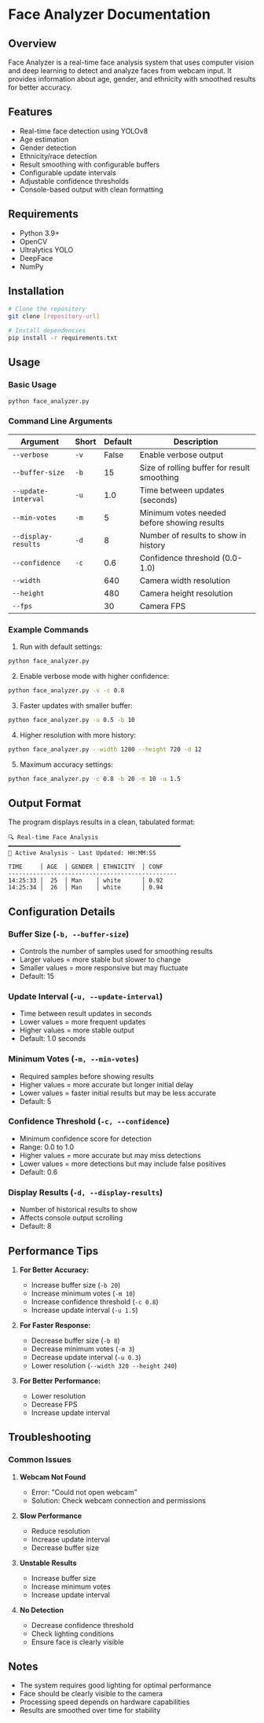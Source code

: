 # Face Analyzer Documentation

## Overview
Face Analyzer is a real-time face analysis system that uses computer vision and deep learning to detect and analyze faces from webcam input. It provides information about age, gender, and ethnicity with smoothed results for better accuracy.

## Features
- Real-time face detection using YOLOv8
- Age estimation
- Gender detection
- Ethnicity/race detection
- Result smoothing with configurable buffers
- Configurable update intervals
- Adjustable confidence thresholds
- Console-based output with clean formatting

## Requirements
- Python 3.9+
- OpenCV
- Ultralytics YOLO
- DeepFace
- NumPy

## Installation
```bash
# Clone the repository
git clone [repository-url]

# Install dependencies
pip install -r requirements.txt
```

## Usage

### Basic Usage
```bash
python face_analyzer.py
```

### Command Line Arguments

| Argument | Short | Default | Description |
|----------|--------|---------|-------------|
| `--verbose` | `-v` | False | Enable verbose output |
| `--buffer-size` | `-b` | 15 | Size of rolling buffer for result smoothing |
| `--update-interval` | `-u` | 1.0 | Time between updates (seconds) |
| `--min-votes` | `-m` | 5 | Minimum votes needed before showing results |
| `--display-results` | `-d` | 8 | Number of results to show in history |
| `--confidence` | `-c` | 0.6 | Confidence threshold (0.0-1.0) |
| `--width` | | 640 | Camera width resolution |
| `--height` | | 480 | Camera height resolution |
| `--fps` | | 30 | Camera FPS |

### Example Commands

1. Run with default settings:
```bash
python face_analyzer.py
```

2. Enable verbose mode with higher confidence:
```bash
python face_analyzer.py -v -c 0.8
```

3. Faster updates with smaller buffer:
```bash
python face_analyzer.py -u 0.5 -b 10
```

4. Higher resolution with more history:
```bash
python face_analyzer.py --width 1280 --height 720 -d 12
```

5. Maximum accuracy settings:
```bash
python face_analyzer.py -c 0.8 -b 20 -m 10 -u 1.5
```

## Output Format
The program displays results in a clean, tabulated format:
```
🔍 Real-time Face Analysis
━━━━━━━━━━━━━━━━━━━━━━━━━━━━━━━━━━━━━━━━━━━━━━━━━
📌 Active Analysis - Last Updated: HH:MM:SS

TIME     │ AGE  │ GENDER │ ETHNICITY  │ CONF
------------------------------------------------
14:25:33 │  25  │ Man    │ white      │ 0.92
14:25:34 │  26  │ Man    │ white      │ 0.94
```

## Configuration Details

### Buffer Size (`-b, --buffer-size`)
- Controls the number of samples used for smoothing results
- Larger values = more stable but slower to change
- Smaller values = more responsive but may fluctuate
- Default: 15

### Update Interval (`-u, --update-interval`)
- Time between result updates in seconds
- Lower values = more frequent updates
- Higher values = more stable output
- Default: 1.0 seconds

### Minimum Votes (`-m, --min-votes`)
- Required samples before showing results
- Higher values = more accurate but longer initial delay
- Lower values = faster initial results but may be less accurate
- Default: 5

### Confidence Threshold (`-c, --confidence`)
- Minimum confidence score for detection
- Range: 0.0 to 1.0
- Higher values = more accurate but may miss detections
- Lower values = more detections but may include false positives
- Default: 0.6

### Display Results (`-d, --display-results`)
- Number of historical results to show
- Affects console output scrolling
- Default: 8

## Performance Tips

1. **For Better Accuracy:**
   - Increase buffer size (`-b 20`)
   - Increase minimum votes (`-m 10`)
   - Increase confidence threshold (`-c 0.8`)
   - Increase update interval (`-u 1.5`)

2. **For Faster Response:**
   - Decrease buffer size (`-b 8`)
   - Decrease minimum votes (`-m 3`)
   - Decrease update interval (`-u 0.3`)
   - Lower resolution (`--width 320 --height 240`)

3. **For Better Performance:**
   - Lower resolution
   - Decrease FPS
   - Increase update interval

## Troubleshooting

### Common Issues

1. **Webcam Not Found**
   - Error: "Could not open webcam"
   - Solution: Check webcam connection and permissions

2. **Slow Performance**
   - Reduce resolution
   - Increase update interval
   - Decrease buffer size

3. **Unstable Results**
   - Increase buffer size
   - Increase minimum votes
   - Increase update interval

4. **No Detection**
   - Decrease confidence threshold
   - Check lighting conditions
   - Ensure face is clearly visible

## Notes
- The system requires good lighting for optimal performance
- Face should be clearly visible to the camera
- Processing speed depends on hardware capabilities
- Results are smoothed over time for stability 